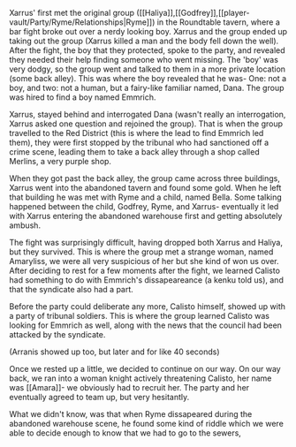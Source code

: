 Xarrus' first met the original group ([[Haliya]],[[Godfrey]],[[player-vault/Party/Ryme/Relationships|Ryme]]) in the Roundtable tavern, where a bar fight broke out over a nerdy looking boy. Xarrus and the group ended up taking out the group (Xarrus killed a man and the body fell down the well). After the fight, the boy that they protected, spoke to the party, and revealed they needed their help finding someone who went missing. The 'boy' was very dodgy, so the group went and talked to them in a more private location (some back alley). This was where the boy revealed that he was- One: not a boy, and two: not a human, but a fairy-like familiar named, Dana. The group was hired to find a boy named Emmrich.

Xarrus, stayed behind and interrogated Dana (wasn't really an interrogation, Xarrus asked one question and rejoined the group). That is when the group travelled to the Red District (this is where the lead to find Emmrich led them), they were first stopped by the tribunal who had sanctioned off a crime scene, leading them to take a back alley through a shop called Merlins, a very purple shop.

When they got past the back alley, the group came across three buildings, Xarrus went into the abandoned tavern and found some gold. When he left that building he was met with Ryme and a child, named Bella. Some talking happened between the child, Godfrey, Ryme, and Xarrus- eventually it led with Xarrus entering the abandoned warehouse first and getting absolutely ambush.

The fight was surprisingly difficult, having dropped both Xarrus and Haliya, but they survived. This is where the group met a strange woman, named Amaryliss, we were all very suspicious of her but she kind of won us over. After deciding to rest for a few moments after the fight, we learned Calisto had something to do with Emmrich's dissapeareance (a kenku told us), and that the syndicate also had a part.

Before the party could deliberate any more, Calisto himself, showed up with a party of tribunal soldiers. This is where the group learned Calisto was looking for Emmrich as well, along with the news that the council had been attacked by the syndicate. 

(Arranis showed up too, but later and for like 40 seconds)

Once we rested up a little, we decided to continue on our way. On our way back, we ran into a woman knight actively threatening Calisto, her name was [[Amara]]- we obviously had to recruit her.  The party and her eventually agreed to team up, but very hesitantly.

What we didn't know, was that when Ryme dissapeared during the abandoned warehouse scene, he found some kind of riddle which we were able to decide enough to know that we had to go to the sewers, 